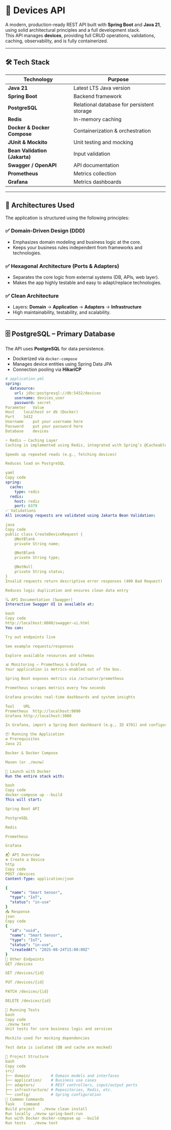 # 📱 Devices API

A modern, production-ready REST API built with **Spring Boot** and **Java 21**, using solid architectural principles and a full development stack.  
This API manages **devices**, providing full CRUD operations, validations, caching, observability, and is fully containerized.

---

## 🛠️ Tech Stack

| Technology         | Purpose                                       |
|--------------------|-----------------------------------------------|
| **Java 21**        | Latest LTS Java version                       |
| **Spring Boot**    | Backend framework                             |
| **PostgreSQL**     | Relational database for persistent storage    |
| **Redis**          | In-memory caching                             |
| **Docker & Docker Compose** | Containerization & orchestration     |
| **JUnit & Mockito**| Unit testing and mocking                      |
| **Bean Validation (Jakarta)** | Input validation                  |
| **Swagger / OpenAPI** | API documentation                        |
| **Prometheus**     | Metrics collection                            |
| **Grafana**        | Metrics dashboards                            |

---

## 🧠 Architectures Used

The application is structured using the following principles:

### ✅ Domain-Driven Design (DDD)
- Emphasizes domain modeling and business logic at the core.
- Keeps your business rules independent from frameworks and technologies.

### ✅ Hexagonal Architecture (Ports & Adapters)
- Separates the core logic from external systems (DB, APIs, web layer).
- Makes the app highly testable and easy to adapt/replace technologies.

### ✅ Clean Architecture
- Layers: **Domain** → **Application** → **Adapters** → **Infrastructure**
- High maintainability, testability, and scalability.

---

## 🗄️ PostgreSQL – Primary Database

The API uses **PostgreSQL** for data persistence.

- Dockerized via `docker-compose`
- Manages device entities using Spring Data JPA
- Connection pooling via **HikariCP**

```yaml
# application.yml
spring:
  datasource:
    url: jdbc:postgresql://db:5432/devices
    username: devices_user
    password: secret
Parameter	Value
Host	localhost or db (Docker)
Port	5432
Username	put your username here
Password	put your password here
Database	devices

⚡ Redis – Caching Layer
Caching is implemented using Redis, integrated with Spring’s @Cacheable and @CacheEvict annotations.

Speeds up repeated reads (e.g., fetching devices)

Reduces load on PostgreSQL

yaml
Copy code
spring:
  cache:
    type: redis
  redis:
    host: redis
    port: 6379
✅ Validations
All incoming requests are validated using Jakarta Bean Validation:

java
Copy code
public class CreateDeviceRequest {
    @NotBlank
    private String name;

    @NotBlank
    private String type;

    @NotNull
    private String status;
}
Invalid requests return descriptive error responses (400 Bad Request)

Reduces logic duplication and ensures clean data entry

🔍 API Documentation (Swagger)
Interactive Swagger UI is available at:

bash
Copy code
http://localhost:8080/swagger-ui.html
You can:

Try out endpoints live

See example requests/responses

Explore available resources and schemas

📊 Monitoring – Prometheus & Grafana
Your application is metrics-enabled out of the box.

Spring Boot exposes metrics via /actuator/prometheus

Prometheus scrapes metrics every few seconds

Grafana provides real-time dashboards and system insights

Tool	URL
Prometheus	http://localhost:9090
Grafana	http://localhost:3000

In Grafana, import a Spring Boot dashboard (e.g., ID 4701) and configure Prometheus as the data source (http://prometheus:9090).

📦 Running the Application
⚙️ Prerequisites
Java 21

Docker & Docker Compose

Maven (or ./mvnw)

🐳 Launch with Docker
Run the entire stack with:

bash
Copy code
docker-compose up --build
This will start:

Spring Boot API

PostgreSQL

Redis

Prometheus

Grafana

📬 API Overview
➕ Create a Device
http
Copy code
POST /devices
Content-Type: application/json

{
  "name": "Smart Sensor",
  "type": "IoT",
  "status": "in-use"
}
📤 Response
json
Copy code
{
  "id": "uuid",
  "name": "Smart Sensor",
  "type": "IoT",
  "status": "in-use",
  "createdAt": "2025-08-24T15:00:00Z"
}
🔁 Other Endpoints
GET /devices

GET /devices/{id}

PUT /devices/{id}

PATCH /devices/{id}

DELETE /devices/{id}

🧪 Running Tests
bash
Copy code
./mvnw test
Unit tests for core business logic and services

Mockito used for mocking dependencies

Test data is isolated (DB and cache are mocked)

📁 Project Structure
bash
Copy code
src/
├── domain/         # Domain models and interfaces
├── application/    # Business use cases
├── adapters/       # REST controllers, input/output ports
├── infrastructure/ # Repositories, Redis, etc.
└── config/         # Spring configuration
🧰 Common Commands
Task	Command
Build project	./mvnw clean install
Run locally	./mvnw spring-boot:run
Run with Docker	docker-compose up --build
Run tests	./mvnw test